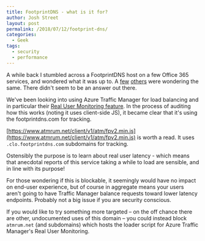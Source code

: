 ```yaml
---
title: FootprintDNS - what is it for?
author: Josh Street
layout: post
permalink: /2018/07/12/footprint-dns/
categories:
  - Geek
tags:
  - security
  - performance
---
```


A while back I stumbled across a FootprintDNS host on a few Office 365 services, and wondered what it was up to. A [few](https://techcommunity.microsoft.com/t5/SharePoint/What-is-the-domain-quot-nrb-footprintdns-com-quot/td-p/170502) [others](https://www.reddit.com/r/sysadmin/comments/4y7pxf/footprintdnscom_microsoft_dns_tracking/) were wondering the same. There didn't seem to be an answer out there.

We've been looking into using Azure Traffic Manager for load balancing and in particular their [Real User Monitoring feature](https://docs.microsoft.com/en-us/azure/traffic-manager/traffic-manager-create-rum-web-pages). In the process of auditing how this works (noting it uses client-side JS), it became clear that it's using the footprintdns.com for tracking.

[https://www.atmrum.net/client/v1/atm/fpv2.min.js](https://www.atmrum.net/client/v1/atm/fpv2.min.js) is worth a read. It uses `.clo.footprintdns.com` subdomains for tracking.

Ostensibly the purpose is to learn about real user latency - which means that anecdotal reports of this service taking a while to load are sensible, and in line with its purpose!

For those wondering if this is blockable, it seemingly would have no impact on end-user experience, but of course in aggregate means your users aren't going to have Traffic Manager balance requests toward lower latency endpoints. Probably not a big issue if you are security conscious.

If you would like to try something more targeted – on the off chance there are other, undocumented uses of this domain – you could instead block `atmrum.net` (and subdomains) which hosts the loader script for Azure Traffic Manager's Real User Monitoring.